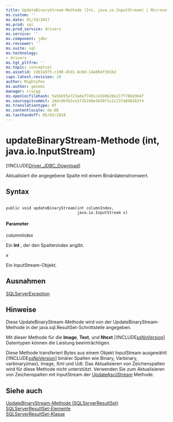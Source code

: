 ```yaml
---
title: UpdateBinaryStream-Methode (Int, java.io.InputStream) | Microsoft Docs
ms.custom: ''
ms.date: 01/19/2017
ms.prod: sql
ms.prod_service: drivers
ms.service: ''
ms.component: jdbc
ms.reviewer: ''
ms.suite: sql
ms.technology:
- drivers
ms.tgt_pltfrm: ''
ms.topic: conceptual
ms.assetid: 1db3a975-c108-45d1-8c0d-14a094f391bd
caps.latest.revision: 18
author: MightyPen
ms.author: genemi
manager: craigg
ms.openlocfilehash: 5a5b655e723a8af7491c41b9620e21ff78bd364f
ms.sourcegitcommit: 2ddc0bfb3ce2f2b160e3638f1c2c237a898263f4
ms.translationtype: HT
ms.contentlocale: de-DE
ms.lasthandoff: 05/03/2018
---
```

# <a name="updatebinarystream-method-int-javaioinputstream"></a>updateBinaryStream-Methode (int, java.io.InputStream)
[!INCLUDE[Driver_JDBC_Download](../../../includes/driver_jdbc_download.md)]

  Aktualisiert die angegebene Spalte mit einem Binärdatenstromwert.  
  
## <a name="syntax"></a>Syntax  
  
```  
  
public void updateBinaryStream(int columnIndex,  
                               java.io.InputStream x)  
```  
  
#### <a name="parameters"></a>Parameter  
 *columnIndex*  
  
 Ein **Int** , der den Spaltenindex angibt.  
  
 *x*  
  
 Ein InputStream-Objekt.  
  
## <a name="exceptions"></a>Ausnahmen  
 [SQLServerException](../../../connect/jdbc/reference/sqlserverexception-class.md)  
  
## <a name="remarks"></a>Hinweise  
 Diese UpdateBinaryStream-Methode wird von der UpdateBinaryStream-Methode in der java.sql.ResultSet-Schnittstelle angegeben.  
  
 Mit dieser Methode für die **Image**, **Text**, und **Ntext** [!INCLUDE[ssNoVersion](../../../includes/ssnoversion_md.md)] Datentypen können die Leistung beeinträchtigen.  
  
 Diese Methode transferiert Bytes aus einem Objekt InputStream ausgewählt [!INCLUDE[ssNoVersion](../../../includes/ssnoversion_md.md)] binärer Spalten wie Binary, Varbinary, varbinary(max), Image, Xml und Udt. Das Aktualisieren von Zeichenspalten wird für diese Methode nicht unterstützt. Verwenden Sie zum Aktualisieren von Zeichenspalten mit InputStream der [UpdateAsciiStream](../../../connect/jdbc/reference/updateasciistream-method-sqlserverresultset.md) Methode.  
  
## <a name="see-also"></a>Siehe auch  
 [UpdateBinaryStream-Methode &#40;SQLServerResultSet&#41;](../../../connect/jdbc/reference/updatebinarystream-method-sqlserverresultset.md)   
 [SQLServerResultSet-Elemente](../../../connect/jdbc/reference/sqlserverresultset-members.md)   
 [SQLServerResultSet-Klasse](../../../connect/jdbc/reference/sqlserverresultset-class.md)  
  
  
